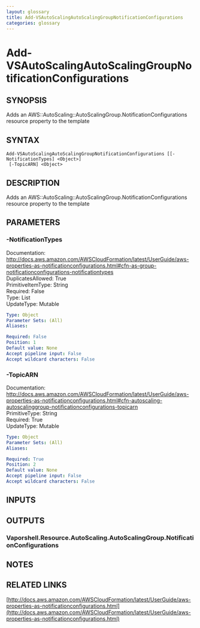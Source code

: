 ```yaml
---
layout: glossary
title: Add-VSAutoScalingAutoScalingGroupNotificationConfigurations
categories: glossary
---
```


# Add-VSAutoScalingAutoScalingGroupNotificationConfigurations

## SYNOPSIS
Adds an AWS::AutoScaling::AutoScalingGroup.NotificationConfigurations resource property to the template

## SYNTAX

```
Add-VSAutoScalingAutoScalingGroupNotificationConfigurations [[-NotificationTypes] <Object>]
 [-TopicARN] <Object>
```

## DESCRIPTION
Adds an AWS::AutoScaling::AutoScalingGroup.NotificationConfigurations resource property to the template

## PARAMETERS

### -NotificationTypes
Documentation: http://docs.aws.amazon.com/AWSCloudFormation/latest/UserGuide/aws-properties-as-notificationconfigurations.html#cfn-as-group-notificationconfigurations-notificationtypes    
DuplicatesAllowed: True    
PrimitiveItemType: String    
Required: False    
Type: List    
UpdateType: Mutable

```yaml
Type: Object
Parameter Sets: (All)
Aliases: 

Required: False
Position: 1
Default value: None
Accept pipeline input: False
Accept wildcard characters: False
```

### -TopicARN
Documentation: http://docs.aws.amazon.com/AWSCloudFormation/latest/UserGuide/aws-properties-as-notificationconfigurations.html#cfn-autoscaling-autoscalinggroup-notificationconfigurations-topicarn    
PrimitiveType: String    
Required: True    
UpdateType: Mutable

```yaml
Type: Object
Parameter Sets: (All)
Aliases: 

Required: True
Position: 2
Default value: None
Accept pipeline input: False
Accept wildcard characters: False
```

## INPUTS

## OUTPUTS

### Vaporshell.Resource.AutoScaling.AutoScalingGroup.NotificationConfigurations

## NOTES

## RELATED LINKS

[http://docs.aws.amazon.com/AWSCloudFormation/latest/UserGuide/aws-properties-as-notificationconfigurations.html](http://docs.aws.amazon.com/AWSCloudFormation/latest/UserGuide/aws-properties-as-notificationconfigurations.html)

